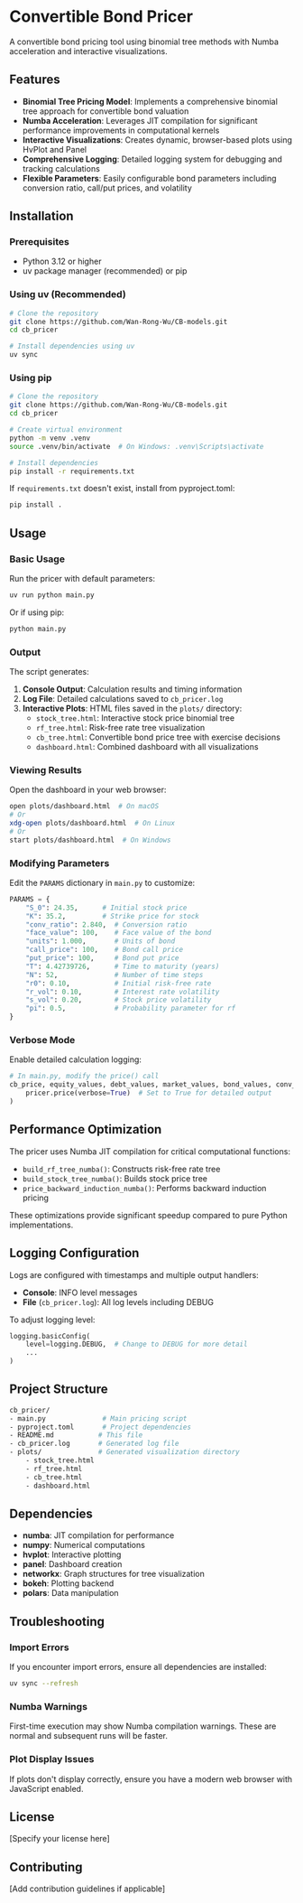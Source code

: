 # Convertible Bond Pricer

A convertible bond pricing tool using binomial tree methods with Numba acceleration and interactive visualizations.

## Features

- **Binomial Tree Pricing Model**: Implements a comprehensive binomial tree approach for convertible bond valuation
- **Numba Acceleration**: Leverages JIT compilation for significant performance improvements in computational kernels
- **Interactive Visualizations**: Creates dynamic, browser-based plots using HvPlot and Panel
- **Comprehensive Logging**: Detailed logging system for debugging and tracking calculations
- **Flexible Parameters**: Easily configurable bond parameters including conversion ratio, call/put prices, and volatility

## Installation

### Prerequisites

- Python 3.12 or higher
- uv package manager (recommended) or pip

### Using uv (Recommended)

```bash
# Clone the repository
git clone https://github.com/Wan-Rong-Wu/CB-models.git
cd cb_pricer

# Install dependencies using uv
uv sync
```

### Using pip

```bash
# Clone the repository
git clone https://github.com/Wan-Rong-Wu/CB-models.git
cd cb_pricer

# Create virtual environment
python -m venv .venv
source .venv/bin/activate  # On Windows: .venv\Scripts\activate

# Install dependencies
pip install -r requirements.txt
```

If `requirements.txt` doesn't exist, install from pyproject.toml:

```bash
pip install .
```

## Usage

### Basic Usage

Run the pricer with default parameters:

```bash
uv run python main.py
```

Or if using pip:

```bash
python main.py
```

### Output

The script generates:

1. **Console Output**: Calculation results and timing information
2. **Log File**: Detailed calculations saved to `cb_pricer.log`
3. **Interactive Plots**: HTML files saved in the `plots/` directory:
   - `stock_tree.html`: Interactive stock price binomial tree
   - `rf_tree.html`: Risk-free rate tree visualization
   - `cb_tree.html`: Convertible bond price tree with exercise decisions
   - `dashboard.html`: Combined dashboard with all visualizations

### Viewing Results

Open the dashboard in your web browser:

```bash
open plots/dashboard.html  # On macOS
# Or
xdg-open plots/dashboard.html  # On Linux
# Or
start plots/dashboard.html  # On Windows
```

### Modifying Parameters

Edit the `PARAMS` dictionary in `main.py` to customize:

```python
PARAMS = {
    "S_0": 24.35,      # Initial stock price
    "K": 35.2,         # Strike price for stock
    "conv_ratio": 2.840,  # Conversion ratio
    "face_value": 100,    # Face value of the bond
    "units": 1.000,       # Units of bond
    "call_price": 100,    # Bond call price
    "put_price": 100,     # Bond put price
    "T": 4.42739726,      # Time to maturity (years)
    "N": 52,              # Number of time steps
    "r0": 0.10,           # Initial risk-free rate
    "r_vol": 0.10,        # Interest rate volatility
    "s_vol": 0.20,        # Stock price volatility
    "pi": 0.5,            # Probability parameter for rf
}
```

### Verbose Mode

Enable detailed calculation logging:

```python
# In main.py, modify the price() call
cb_price, equity_values, debt_values, market_values, bond_values, conv_values = (
    pricer.price(verbose=True)  # Set to True for detailed output
)
```

## Performance Optimization

The pricer uses Numba JIT compilation for critical computational functions:

- `build_rf_tree_numba()`: Constructs risk-free rate tree
- `build_stock_tree_numba()`: Builds stock price tree
- `price_backward_induction_numba()`: Performs backward induction pricing

These optimizations provide significant speedup compared to pure Python implementations.

## Logging Configuration

Logs are configured with timestamps and multiple output handlers:

- **Console**: INFO level messages
- **File** (`cb_pricer.log`): All log levels including DEBUG

To adjust logging level:

```python
logging.basicConfig(
    level=logging.DEBUG,  # Change to DEBUG for more detail
    ...
)
```

## Project Structure

```bash
cb_pricer/
- main.py              # Main pricing script
- pyproject.toml       # Project dependencies
- README.md           # This file
- cb_pricer.log       # Generated log file
- plots/              # Generated visualization directory
    - stock_tree.html
    - rf_tree.html
    - cb_tree.html
    - dashboard.html
```

## Dependencies

- **numba**: JIT compilation for performance
- **numpy**: Numerical computations
- **hvplot**: Interactive plotting
- **panel**: Dashboard creation
- **networkx**: Graph structures for tree visualization
- **bokeh**: Plotting backend
- **polars**: Data manipulation

## Troubleshooting

### Import Errors

If you encounter import errors, ensure all dependencies are installed:

```bash
uv sync --refresh
```

### Numba Warnings

First-time execution may show Numba compilation warnings. These are normal and subsequent runs will be faster.

### Plot Display Issues

If plots don't display correctly, ensure you have a modern web browser with JavaScript enabled.

## License

[Specify your license here]

## Contributing

[Add contribution guidelines if applicable]
